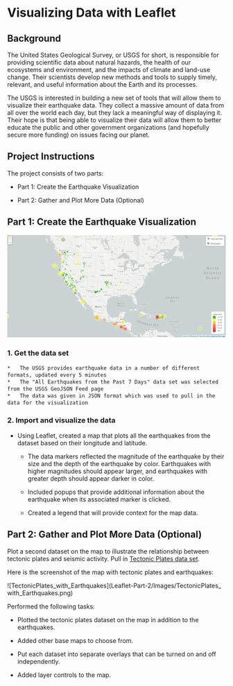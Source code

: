 # Visualizing Data with Leaflet

## Background

The United States Geological Survey, or USGS for short, is responsible for providing scientific data about natural hazards, the health of our ecosystems and environment, and the impacts of climate and land-use change. Their scientists develop new methods and tools to supply timely, relevant, and useful information about the Earth and its processes. 

The USGS is interested in building a new set of tools that will allow them to visualize their earthquake data. They collect a massive amount of data from all over the world each day, but they lack a meaningful way of displaying it. Their hope is that being able to visualize their data will allow them to better educate the public and other government organizations (and hopefully secure more funding) on issues facing our planet.

## Project Instructions

The project consists of two parts: 

* Part 1: Create the Earthquake Visualization 

* Part 2: Gather and Plot More Data (Optional)

## Part 1: Create the Earthquake Visualization

![Basic_map](Leaflet-Part-1/Images/Basic_map.png)

### 1. Get the data set

    *   The USGS provides earthquake data in a number of different formats, updated every 5 minutes
    *   The "All Earthquakes from the Past 7 Days" data set was selected from the USGS GeoJSON Feed page
    *   The data was given in JSON format which was used to pull in the data for the visualization

### 2. Import and visualize the data

   * Using Leaflet, created a map that plots all the earthquakes from the dataset based on their longitude and latitude.

       *  The data markers reflected the magnitude of the earthquake by their size and the depth of the earthquake by color. Earthquakes with higher magnitudes should appear larger, and earthquakes with greater depth should appear darker in color.

       * Included popups that provide additional information about the earthquake when its associated marker is clicked.

       * Created a legend that will provide context for the map data.

## Part 2: Gather and Plot More Data (Optional)

Plot a second dataset on the map to illustrate the relationship between tectonic plates and seismic activity. Pull in [Tectonic Plates data set](https://raw.githubusercontent.com/fraxen/tectonicplates/master/GeoJSON/PB2002_boundaries.json").

Here is the screenshot of the map with tectonic plates and earthquakes:

![TectonicPlates_with_Earthquakes](Leaflet-Part-2/Images/TectonicPlates_ with_Earthquakes.png)

Performed the following tasks: 

* Plotted the tectonic plates dataset on the map in addition to the earthquakes.

* Added other base maps to choose from.

* Put each dataset into separate overlays that can be turned on and off independently.

* Added layer controls to the map.